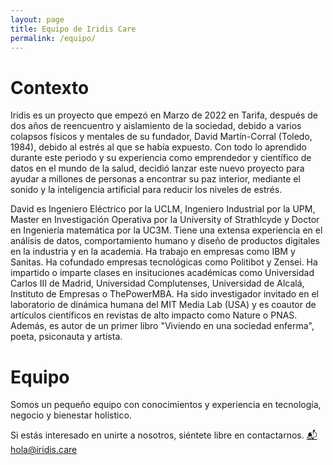 ```yaml
---
layout: page
title: Equipo de Iridis Care
permalink: /equipo/
---
```


# Contexto

Iridis es un proyecto que empezó en Marzo de 2022 en Tarifa, después de dos años de reencuentro y aislamiento de la sociedad, debido 
a varios colapsos físicos y mentales de su fundador, David Martín-Corral (Toledo, 1984), debido al estrés al que se había expuesto. Con todo lo aprendido durante este periodo y su experiencia como emprendedor y científico de datos en el mundo de la salud, decidió lanzar este nuevo proyecto para ayudar a millones de personas a encontrar su paz interior, mediante el sonido y la inteligencia artificial para reducir los niveles de estrés.

David es Ingeniero Eléctrico por la UCLM, Ingeniero Industrial por la UPM, Master en Investigación Operativa por la University of Strathlcyde y Doctor en Ingeniería matemática por la UC3M. Tiene una extensa experiencia en el análisis de datos, comportamiento humano y diseño de productos digitales en la industria y en la academia. Ha trabajo en empresas como IBM y Sanitas. Ha cofundado empresas tecnológicas como Politibot y Zensei. Ha impartido o imparte clases en insituciones académicas como Universidad Carlos III de Madrid, Universidad Complutenses, Universidad de Alcalá, Instituto de Empresas o ThePowerMBA. Ha sido investigador invitado en el laboratorio de dinámica humana del MIT Media Lab (USA) y es coautor de artículos científicos en revistas de alto impacto como Nature o PNAS. Además, es autor de un primer libro "Viviendo en una sociedad enferma", poeta, psiconauta y artista.

# Equipo

Somos un pequeño equipo con conocimientos y experiencia en tecnología, negocio y bienestar holístico.

Si estás interesado en unirte a nosotros, siéntete libre en contactarnos. <a href="mailto:hola@iridis.care">📬 hola@iridis.care</a>
